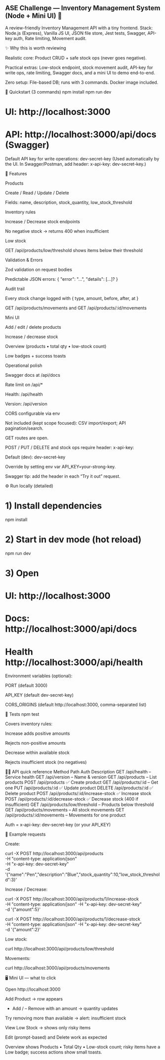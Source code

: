 ## ASE Challenge — Inventory Management System (Node + Mini UI) 🚀

A review-friendly Inventory Management API with a tiny frontend.
Stack: Node.js (Express), Vanilla JS UI, JSON file store, Jest tests, Swagger, API-key auth, Rate limiting, Movement audit.






✨ Why this is worth reviewing

Realistic core: Product CRUD + safe stock ops (never goes negative).

Practical extras: Low-stock endpoint, stock movement audit, API-key for write ops, rate limiting, Swagger docs, and a mini UI to demo end-to-end.

Zero setup: File-based DB; runs with 3 commands. Docker image included.

🧭 Quickstart (3 commands)
npm install
npm run dev
# UI:   http://localhost:3000
# API:  http://localhost:3000/api/docs  (Swagger)


Default API key for write operations: dev-secret-key
(Used automatically by the UI. In Swagger/Postman, add header: x-api-key: dev-secret-key.)

🎯 Features

Products

Create / Read / Update / Delete

Fields: name, description, stock_quantity, low_stock_threshold

Inventory rules

Increase / Decrease stock endpoints

No negative stock → returns 400 when insufficient

Low stock

GET /api/products/low/threshold shows items below their threshold

Validation & Errors

Zod validation on request bodies

Predictable JSON errors: { "error": "...", "details": [...]? }

Audit trail

Every stock change logged with { type, amount, before, after, at }

GET /api/products/movements and GET /api/products/:id/movements

Mini UI

Add / edit / delete products

Increase / decrease stock

Overview (products • total qty • low-stock count)

Low badges + success toasts

Operational polish

Swagger docs at /api/docs

Rate limit on /api/*

Health: /api/health

Version: /api/version

CORS configurable via env

Not included (kept scope focused): CSV import/export; API pagination/search.



GET routes are open.

POST / PUT / DELETE and stock ops require header:
x-api-key: <your-key>

Default (dev): dev-secret-key

Override by setting env var API_KEY=your-strong-key.

Swagger tip: add the header in each “Try it out” request.

⚙️ Run locally (detailed)
# 1) Install dependencies
npm install

# 2) Start in dev mode (hot reload)
npm run dev

# 3) Open
# UI:    http://localhost:3000
# Docs:  http://localhost:3000/api/docs
# Health http://localhost:3000/api/health


Environment variables (optional):

PORT (default 3000)

API_KEY (default dev-secret-key)

CORS_ORIGINS (default http://localhost:3000, comma-separated list)

🧪 Tests
npm test


Covers inventory rules:

Increase adds positive amounts

Rejects non-positive amounts

Decrease within available stock

Rejects insufficient stock (no negatives)

🧑‍💻 API quick reference
Method	Path	Auth	Description
GET	/api/health	–	Service health
GET	/api/version	–	Name & version
GET	/api/products	–	List products
POST	/api/products	✅	Create product
GET	/api/products/:id	–	Get one
PUT	/api/products/:id	✅	Update product
DELETE	/api/products/:id	✅	Delete product
POST	/api/products/:id/increase-stock	✅	Increase stock
POST	/api/products/:id/decrease-stock	✅	Decrease stock (400 if insufficient)
GET	/api/products/low/threshold	–	Products below threshold
GET	/api/products/movements	–	All stock movements
GET	/api/products/:id/movements	–	Movements for one product

Auth = x-api-key: dev-secret-key (or your API_KEY)

📜 Example requests

Create:

curl -X POST http://localhost:3000/api/products \
  -H "content-type: application/json" \
  -H "x-api-key: dev-secret-key" \
  -d '{"name":"Pen","description":"Blue","stock_quantity":10,"low_stock_threshold":3}'


Increase / Decrease:

curl -X POST http://localhost:3000/api/products/1/increase-stock \
  -H "content-type: application/json" -H "x-api-key: dev-secret-key" \
  -d '{"amount":5}'

curl -X POST http://localhost:3000/api/products/1/decrease-stock \
  -H "content-type: application/json" -H "x-api-key: dev-secret-key" \
  -d '{"amount":2}'


Low stock:

curl http://localhost:3000/api/products/low/threshold


Movements:

curl http://localhost:3000/api/products/movements

🖥️ Mini UI — what to click

Open http://localhost:3000

Add Product → row appears

+ Add / – Remove with an amount → quantity updates

Try removing more than available → alert: insufficient stock

View Low Stock → shows only risky items

Edit (prompt-based) and Delete work as expected

Overview shows Products • Total Qty • Low-stock count; risky items have a Low badge; success actions show small toasts.

